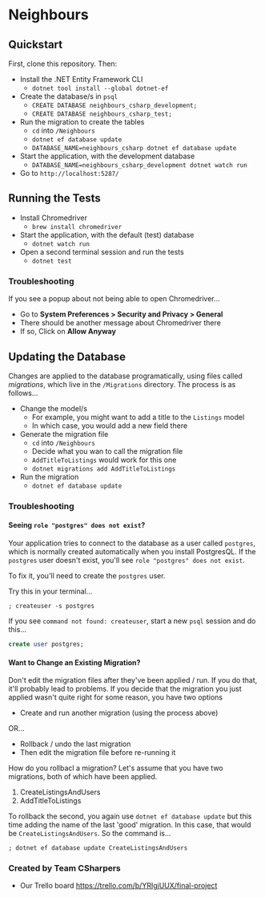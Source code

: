 # Neighbours

## Quickstart

First, clone this repository. Then:

- Install the .NET Entity Framework CLI
  * `dotnet tool install --global dotnet-ef`
- Create the database/s in `psql`
  * `CREATE DATABASE neighbours_csharp_development;`
  * `CREATE DATABASE neighbours_csharp_test;`
- Run the migration to create the tables
  * `cd` into `/Neighbours`
  * `dotnet ef database update`
  * `DATABASE_NAME=neighbours_csharp dotnet ef database update`
- Start the application, with the development database
  * `DATABASE_NAME=neighbours_csharp_development dotnet watch run`
- Go to `http://localhost:5287/`

## Running the Tests

- Install Chromedriver
  * `brew install chromedriver`
- Start the application, with the default (test) database
  * `dotnet watch run`
- Open a second terminal session and run the tests
  * `dotnet test`

### Troubleshooting

If you see a popup about not being able to open Chromedriver...
- Go to **System Preferences > Security and Privacy > General**
- There should be another message about Chromedriver there
- If so, Click on **Allow Anyway**

## Updating the Database

Changes are applied to the database programatically, using files called _migrations_, which live in the `/Migrations` directory. The process is as follows...

- Change the model/s
  * For example, you might want to add a title to the `Listings` model
  * In which case, you would add a new field there
- Generate the migration file
  * `cd` into `/Neighbours`
  * Decide what you wan to call the migration file
  * `AddTitleToListings` would work for this one
  * `dotnet migrations add AddTitleToListings`
- Run the migration
  * `dotnet ef database update`

### Troubleshooting

#### Seeing `role "postgres" does not exist`?

Your application tries to connect to the database as a user called `postgres`, which is normally created automatically when you install PostgresQL. If the `postgres` user doesn't exist, you'll see `role "postgres" does not exist`.

To fix it, you'll need to create the `postgres` user.

Try this in your terminal...

```
; createuser -s postgres
```

If you see `command not found: createuser`, start a new `psql` session and do this...

```sql
create user postgres;
```

#### Want to Change an Existing Migration?

Don't edit the migration files after they've been applied / run. If you do that, it'll probably lead to problems. If you decide that the migration you just applied wasn't quite right for some reason, you have two options

- Create and run another migration (using the process above)

OR...

- Rollback / undo the last migration
- Then edit the migration file before re-running it

How do you rollbacl a migration? Let's assume that you have two migrations, both of which have been applied.

1. CreateListingsAndUsers
2. AddTitleToListings

To rollback the second, you again use `dotnet ef database update` but this time adding the name of the last 'good' migration. In this case, that would be `CreateListingsAndUsers`. So the command is...

```shell
; dotnet ef database update CreateListingsAndUsers
```
### Created by Team CSharpers

- Our Trello board https://trello.com/b/YRIgjUUX/final-project

